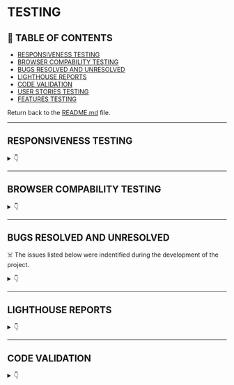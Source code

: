 # TESTING

## 🚀 TABLE OF CONTENTS

* [RESPONSIVENESS TESTING](#responsiveness-testing)
* [BROWSER COMPABILITY TESTING](#browser-compability-testing)
* [BUGS RESOLVED AND UNRESOLVED](#bugs-resolved-and-unresolved)
* [LIGHTHOUSE REPORTS](#lighthouse-reports)
* [CODE VALIDATION](#code-validation)
* [USER STORIES TESTING](#user-story-testing)
* [FEATURES TESTING](#features-testing)

Return back to the [README.md](README.md) file.

- - -

## RESPONSIVENESS TESTING

<details>
<summary>👇</summary>

The deployed project was tested on multiple devices for responsiveness issues.

![Responsiveness](docs/amires.JPG)

You will observe the tag line under the logo is expanded as screen size increases, & the navbar on mobile is a cut down version of navbar on full screen. The following Bootstrap classes `table-responsive table-condensed nav-expand d-none d-*-block` aid responsiviness & avoid need for media queries. However I have encountered a problem with table alignment which will not be sorted before submitting [link to table on Full Task List on > small screens]() 
It would be better UX if I could have implemented a sticky-navbar.

</details>

- - -

## BROWSER COMPABILITY TESTING


<details>
<summary>👇</summary>

The deployed project was tested on 3 browsers to check for compatibility issues and works as expected. 

|Browser | Screenshot | 
|:---:|:---: |
| Chrome | ![Chrome](docs/b-chrome.jpg)  |
| FireFox  | ![Firefox](docs/b-firefox.jpg)  |
| Edge  | ![Edge](docs/b-edge.jpg)  |

</details>

- - -

## BUGS RESOLVED AND UNRESOLVED 

☠️ The issues listed  below were indentified during the development of the project.

<details>
<summary>👇</summary>


#### Delete User on_delete option
I intended that if a use was deleted all associated tasks should be re-assigned to admin user but I could nto get it to work, I can try get_sentinal_user example from django doc but leaving for moment as trying to reach MVP

Error image on C:\Users\User\OneDrive\CI\PP4\snips\delete-user-SET-failed

 class Task(models.Model):
    description = models.CharField(max_length=120, unique=True, null=False, blank=False)
    slug = models.SlugField(max_length=120, unique=True)
<code>    created_by = models.ForeignKey(User, on_delete=models.SET('admin'), related_name='tasks')</code>
    created_on = models.DateTimeField(auto_now_add=True)
    modified_on = models.DateTimeField(auto_now=True)   

#### 'django.db.utils.DataError'
 This error occurred during migration after I changed the max_length of slug field to less characters than the prepopulated field (ie 50 instead of 120) & despite correcting the max_length the smaller value of 50 persisted somewhere deep in the SQL & so I was unable to clear this error. I  found it necessary to go back about 4 migrations to be able to move forward. I learned a lot about migrations.  When time allows I would recreate this issue in a test environment & spend more time investigating the cause.
 
<code> django.db.utils.DataError: value too long for type character varying(50)</code>

#### Djanjo : Related Field got invalid lookup: icontains

I got the above FieldError when testing the search bar of the taskapp Admin panel.  It was caused by fact that I had 'created_by' field included in the search fields :

<code>search_fields = ['completed', 'description', 'status', 'created_by', 'category']</code>

 This 'created_by' field has a Foreign Key and that is what is throwing this error. I removed the created_by field from the search fields and that clearerd the error.  It seems the way around this is to use double underscore on the FK for example
<code>search_fields = ['created_by__User']</code>

 but time did not allow me to test this out.

 ### User & Profile [View this BUG which has been tracked in Siobhans CTB Project](https://github.com/siobhain/ctb/issues/20)
It took me a long time to get both User & Profile models to work together, I messed up the db when using a customform for the signup, In the heel of the hunt it was that I had save functions for Profile in both the formerly and model so was getting error 'user_id already exists'. Simply removing the save in the model solved the problem but it took me over 36 hours and thoughts of giving up on the Profile altogether to get to that stage. In hindsight I don't know why I did not cop this earlier, I went down rabbit hole after hole with database inconsistency, redoing models and finally retired, resigned to fact that I'd need to start afresh & use only default user model.  The penny droppped the following day after a few hours kip & on reading [stackoverflow](https://stackoverflow.com/questions/50929110/django-cannot-assign-profile-profile-objinect-none-profile-user-must-be) & the problem was solved in a few minutes. I know this pheomena is common and its not the 1st & probably not the last time it will happen to be but just wanted to log it here as it ate much precious time at crucial stage meaning styling of my frontend will have to be completed in a hurry.  Its probably a skill that comes with experience to know best when to give up & start afresh or keep trying to solve the issue - beating the dead horse senario.

![Sample Duplicate Key Error screenshot](https://user-images.githubusercontent.com/44432977/261859495-f8b76c56-e233-4a92-bbac-5f31c6c0abda.JPG)

![Sample integrity error Screenshot](https://user-images.githubusercontent.com/44432977/261859546-c6e47665-32a0-4f5d-891a-6f4f68b9ce70.JPG)

### Email
Not brave enough to pop email field in the save method so late in the PP4 road - in order to get rid of Email field on signup form. Sorry.

## Gotchas

### Two Database v's one
I intended having 2 databases, the default Django `SQLite` for development and a `Postgres` instance for production, & use environment variables coupled with `if/else` statements in `settings.py` to distinguish which db was to be used.  However, since there were a couple of false starts & with the deadline looming I decided it was a prudent option to reduce to the one database & use an ElephantSQL Postgres instance for both development and production.  I realise this would not be acceptable in the real world as best practise dictates development work would never be carried out on a production database.

### sqlite3 deployed on 1st/Empty Deployment
Since I am using only one db for both development & production I should have added `db.sqlite3` to `.gitignore` prior to 1st gitpod commit (labelled "Empty Deployment"). I subsequently updated `.gitignore`, adding `*.sqlite3` to the list (after the empty deployment commit), thinking `sqlite` would be removed from repository after the next commit but it was persisent. As I learn more about the git process it seems I need to run `git rm`` to remove  'db.sqlite3'.  This is one case of "NINTH" that I will eventually get round to but perhaps not before final submission. I'm still learning about git and its power and don't want to loose the HEAD or mess up with deadline looming.

### Move Task.created_by to admin if user instance is deleted
If/When a user/member is deleted I wanted to retain the Tasks (if any) that particular user had created, I expected the following line of code to achieve this on the Task model :

    created_by = models.ForeignKey(User, on_delete=models.SET('admin'), related_name='tasks')

 However I was not able to get it to work & due to deadline pressure had to revert to `on_delete=models.CASCADE` for MVP.

 ### Removing Change Email option for authenticated user
 
 My user model does not require email address so I tried to remove all Email references from the standard and allauth templates. According to Djamgo & allauth documentation the following 2 lines in `settings.py` should suffice :
 
    ACCOUNT_EMAIL_REQUIRED = False
    ACCOUNT_EMAIL_VERIFICATION = 'none'

However I did find some email references were still hanging around for example this `Change Email` option was appearing once a user was logged in...hmmm bit of a mystery

![Change Email Example](https://user-images.githubusercontent.com/44432977/261888729-e5efe131-5080-4e47-907a-d19b1c7acb8f.JPG)

So on further testing/digging I found user could get into screens like this - despite me thinking email was turned off in `settings.py`

![AddEmailAddress](https://github.com/siobhain/ctb/assets/44432977/39de7f69-ad5e-41c0-b4c6-bd763bac555a)

 eventually I found the offending line in a templates
  I had copied to customise & of coarse should have removed this line

    <li><a href="{% url 'account_email' %}">Change E-mail</a></li>

& once deleted solved the issue!.  However that was AFTER I went down the rabbit hole of solving why I'd be getting these Connecion Refused type errors which I knew were occuring because I had turned off email in `settings.py` BUT WHY was user being offered these options in 1st place?? Lesson learnt - There is almost always an explanation!! 
 
![ChangeEmailError-ConnectionR to have the homepage URL render different templates/views depending on user being logged in or not (member v's guest).  I was unable to get this decorator working correctly with CBV `MemberTodoList` & `LOGIN_URL=guest`  Long story short - I'm sure you're glad - but I eventually got the decorator working with a FBV `ctb-welcome` TG. The `function object has no attribute as_view` error was on the urls.py (not the views).  I could not see the connection & checked and rechecked filenames, Class names, Views, functions urls etc but to no avail.  I need to work more with CBVs as they are very powerful and I don't fully understand yet.  It was a one liner on a [stackoverflow](https://stackoverflow.com/questions/36680358/why-show-this-error-function-object-has-no-attribute-as-view/42108345#42108345) entry that made me change tack. Even though it was 6 years old & prior to Django 1.9, it said 
- >You can't use the login_required decorator on a class like that, You need to use method_decorator

While I did not fully understand the `class like that` comment I went down the road of method_decorator but not for too long before I had the brainwave of using decorator on a FBV & sure I had a lovely little welcome FBV created at start of PP4 just to get the ball rolling & I was able to use that.  So eventually got the functefused](https://github.com/siobhain/ctb/assets/44432977/d7022284-8be0-482d-8565-e26bbc8f9ae6)

### `@login_required` Decorator on Class Based View : `function object has no attribute as_view`
I had this problem when I was tryingionality I needed just 8 hours later is all, & its probably a roundabout way of doing it but it works.

### Defensive programming on edit task ()
I tried to include defensive code in views (server side) for the the edit_task FBV (Update Task) but was unable to get it fully to work - one of many problems was the HTTP 500 server errors. Hence this is now implemented on client side ie check that logged in user is same as user who created the Task instance being edited/updated. I was able to pass the created_by variable as an extra parameter on context


|N.| Issue |  Description | Status | 
|:---|:--- |:--- |:--- |
|01| I have encountered a problem with table alignment which will not be sorted before submitting | Table misaligned on full screens  | OPEN | 
|02 | problem with sticky footer | could not get working | open | 


</details>

- - -

## LIGHTHOUSE REPORTS

<details>
<summary>👇</summary>

Here are Lighthouse reports for the deployed project

|Page | Screenshot | 
|:---:|:---: |
|Home Guest |![Guest](docs/l-guest.jpg) |
|Home User Logged in |![Home](docs/l-auth-home.jpg) |
|Personal To Do  |![Todo](docs/l-todo.jpg) |
|Full Published  |![Full](docs/l-full.jpg) |
| New Task | ![New Task](docs/l-newtask.jpg) |
| Update Task | ![Update Task](docs/l-updatetask.jpg) |
|About |![About](docs/l-about.jpg) |
|Gate App  |![Gate](docs/l-soon.jpg) |
| Sign Up | ![Sign Up](docs/l-signup.jpg)|
| Sign In| ![Sign In](docs/l-signin.jpg) |
| Sign Out | ![Sign Out](docs/l-signout.jpg) |

</details>

- - -

## CODE VALIDATION

<details>
<summary>👇</summary>

### HTML

[HTML W3C Validator](https://validator.w3.org/) Screenshots

|Page |Screenshot | Notes  | 
|:---:|:----------------------:|---|
| Home Guest |![HTML Validation - Guest](docs/v-guest.jpg) |Observe on html source 4th line the Title CTB is Guest Home|
| Home Member |![HTML Validation - Main Feed](docs/v-member.jpg) | ||
| Sign  Up | ![HTML Validation - Signup](docs/v-signup.jpg)  |
| Sign  In | ![HTML Validation - Signin](docs/v-signin.jpg)  | Validate by the page source
| Log  In | ![HTML Validation - Signin](docs/v-login.jpg)  | Validate by the address
| Sign  Out | ![HTML Validation - Signout](docs/v-signout.jpg)  |
| Todo |  ![HTML Validation - Todo](docs/v-todo.jpg) | Yes there is a problem here as strictly speaking one should not have a button inside an anchor tag, This button is the Delete Task action.  The original plan was to use a modal when the user requested to delete a Task, but unfortunatley I could not get the Task ID data to the modal, I then had to revert to some sort of basic warning to the user so that where I started to use the tooltip to pop up a message to the user that this action cannot be undone & afaik to get the tooltip working I neede to use the button element.|
| Full |  ![HTML Validation - Full](docs/v-full.jpg) |
| Add Task |  ![HTML Validation - Add Task](docs/v-mewtask.jpg) |
| Update Task |  ![HTML Validation - Full](docs/v-update.jpg) |
| 404 | ![HTML Validation - Error 404](docs/v-404.jpg)  |
| Gate | ![HTML Validation - Gate](docs/v-soon.jpg)  |

- - - 

### CSS


[HTML W3C Validator](https://validator.w3.org/) also used to validate the css as shown :

![style.css](docs/v-css.jpg) |

- - - 

### JAVASCRIPT

The [JShint Validator](https://jshint.com/) was used to validate the JavaScript snippets.

- - - 

### PYTHON

The [Code Institute Python Linter](https://pep8ci.herokuapp.com) was used to validate Python files.

#### CTBPROJECT

| File | Screenshot  | Notes|
| --- | ------ |:---:|
| settings.py |  ![Settings](docs/v-settings.jpg) | Pass |
| urls.py (main) |  ![Urls](docs/v-purls.jpg) | Pass |


#### TASKAPP app

| File | Screenshot  | Notes|
| --- | --- | --- |
| admin.py | ![Admin](docs/v-admin.jpg)  | Pass |
| forms.py | ![Forms](docs/v-forms.jpg)  | Pass |
| models.py | ![Models](docs/v-models.jpg)  | Pass |
| urls.py |  ![Urls](docs/v-urls.jpg) | Pass |
| views.py | ![Views](docs/v-views.jpg)  | Pass |


- - -

## USER STORY TESTING

<details>
<summary>👇</summary>

I found that user stories (US) are a work in progress during the development of the project, I feel in a better position now that I am nearer the end of the project in defining US that I was at the start as having come through that process I now have a better understanding of them with clearly more to learn.  Armed with this knwoeldge I re define the US's here to aid in documenting US testing, Hence these will not follow the same USs as is in the  `@siobhain's CTB project`  [here](https://github.com/users/siobhain/projects/9) & deadline will not allow me to redo (regenerate) the US's on Github Project.

### New Site Users

- - -
As a first time user of the site, I want to be able to:


| User Stories |  Notes|
| --- | --- | 
| understand what the site is for and how to navigate the site, so I can decide whether or not to register / sign up. | Pass |
| register for an account, so that I can add Tasks and further explore the website. |  Pass |
| easily navigate the site, so that I can access what I need at the click of a button. | Pass |


### **Registered Users**

- - -

As a registered user of the site, I want to be able to:

*Must Have*

| User Stories |  Notes|
| --- |  --- |
| log in to my account, so that I can access the website. |Pass |
| log out of my account, so that I can end my session | Pass |
| view the current shared task board for the community group|  Pass |
| create, edit & delete my Tasks so that I have control of my content | Pass |
| see the date a task was created, so that I can know age of a task| Pass |
| view the full task board including completed tasks so I can see what the group has done in the past|  Pass |


*Won't Have this version*

| User Stories |  Notes|
| --- | --- | 
| change or reset password, so that user can regain access to my account | Pass |
| add a user picture so that user will be recognized in community  | Pass |
| see a users list, so that I can see contact details or picture of other members | Pass |
| add a task picture, so that I can better demonstrate work needed to be done | Pass |
| like or dislike other people's tasks, so that I can let them know I suport their task | Pass |
| view the number of likes on each task, so that I can see which is the most widely known about  | Pass |
| comment on other people's tasks, so that I can be involved in the conversation |  Pass |
| read the comments of tasks, so that I can know the thoughts from other members | Pass |

### **Admin User**

- - -

As an administrator for the site I want to be able to:

*Must Have*

| User Stories |  Notes|
| --- | --- | 
| publish and unpublish Tasks | Pass |
| Change the completed status of Tasks | Pass |
| search Tasks by user, status, date| Pass |

</details>
- - -

## FEATURES TESTING

<details>
<summary>👇</summary>

</details>

- - -

## AUTOMATED TESTING

<details>
<summary>👇</summary>

There was not automated testing implemented with this project.

- - -


</details>

Return back to the [README.md](README.md) file.